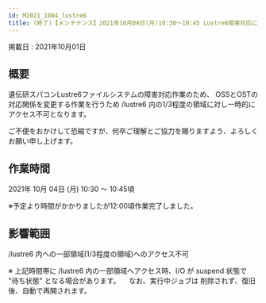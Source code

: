 ```yaml
---
id: M2021_1004_lustre6
title: (終了)【メンテナンス】2021年10月04日(月)10:30～10:45 Lustre6障害対応によるアクセス不可
---
```


掲載日 : 2021年10月01日

## 概要 
 
遺伝研スパコンLustre6ファイルシステムの障害対応作業のため、
OSSとOSTの対応関係を変更する作業を行うため
/lustre6 内の1/3程度の領域に対し一時的にアクセス不可となります。

ご不便をおかけして恐縮ですが、何卒ご理解とご協力を賜りますよう、よろしくお願い申し上げます。
 

## 作業時間

2021年 10月 04日 (月) 10:30 ～ 10:45頃

※予定より時間がかかりましたが12:00頃作業完了しました。

## 影響範囲

/lustre6 内への一部領域(1/3程度の領域)へのアクセス不可


※ 上記時間帯に /lustre6 内の一部領域へアクセス時、I/O が suspend 状態で "待ち状態" となる場合があります。
　なお、実行中ジョブは 削除されず、復旧後、自動で再開されます。
 


